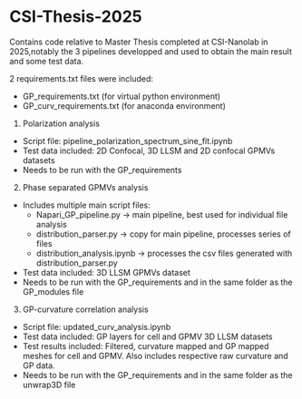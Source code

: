 
# CSI-Thesis-2025
Contains code relative to Master Thesis completed at CSI-Nanolab in 2025,notably the 3 pipelines developped and used to obtain the main result and some test data.

2 requirements.txt files were included:
- GP_requirements.txt (for virtual python environment)
- GP_curv_requirements.txt (for anaconda environment)

1. Polarization analysis
- Script file: pipeline_polarization_spectrum_sine_fit.ipynb
- Test data included: 2D Confocal, 3D LLSM and 2D confocal GPMVs datasets
- Needs to be run with the GP_requirements

2. Phase separated GPMVs analysis
- Includes multiple main script files:
    - Napari_GP_pipeline.py -> main pipeline, best used for individual file analysis
    - distribution_parser.py -> copy for main pipeline, processes series of files
    - distribution_analysis.ipynb -> processes the csv files generated with distribution_parser.py
- Test data included: 3D LLSM GPMVs dataset
- Needs to be run with the GP_requirements and in the same folder as the GP_modules file

3. GP-curvature correlation analysis
- Script file: updated_curv_analysis.ipynb
- Test data included: GP layers for cell and GPMV 3D LLSM datasets
- Test results included: Filtered, curvature mapped and GP mapped meshes for cell and GPMV. Also includes respective raw curvature and GP data.
- Needs to be run with the GP_requirements and in the same folder as the unwrap3D file
